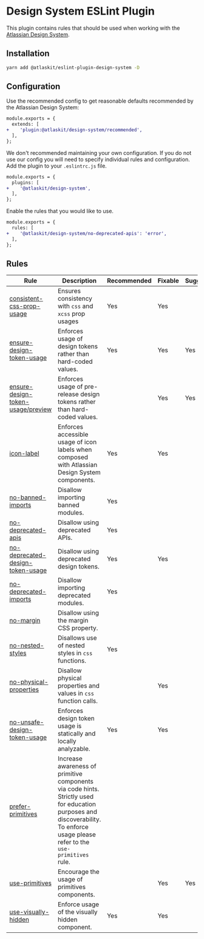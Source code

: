 # Design System ESLint Plugin

This plugin contains rules that should be used when working with the [Atlassian Design System](https://atlassian.design).

## Installation

```sh
yarn add @atlaskit/eslint-plugin-design-system -D
```

## Configuration

Use the recommended config to get reasonable defaults recommended by the Atlassian Design System:

```diff
module.exports = {
  extends: [
+    'plugin:@atlaskit/design-system/recommended',
  ],
};
```

We don't recommended maintaining your own configuration.
If you do not use our config you will need to specify individual rules and configuration.
Add the plugin to your `.eslintrc.js` file.

```diff
module.exports = {
  plugins: [
+    '@atlaskit/design-system',
  ],
};
```

Enable the rules that you would like to use.

```diff
module.exports = {
  rules: [
+    '@atlaskit/design-system/no-deprecated-apis': 'error',
  ],
};
```

## Rules

<!-- START_RULE_TABLE_CODEGEN -->
<!-- @codegenCommand yarn workspace @atlaskit/eslint-plugin-design-system codegen -->

| Rule                                                                                                    | Description                                                                                                                                                                      | Recommended | Fixable | Suggestions |
| ------------------------------------------------------------------------------------------------------- | -------------------------------------------------------------------------------------------------------------------------------------------------------------------------------- | ----------- | ------- | ----------- |
| <a href="./src/rules/consistent-css-prop-usage/README.md">consistent-css-prop-usage</a>                 | Ensures consistency with `css` and `xcss` prop usages                                                                                                                            | Yes         | Yes     |             |
| <a href="./src/rules/ensure-design-token-usage/README.md">ensure-design-token-usage</a>                 | Enforces usage of design tokens rather than hard-coded values.                                                                                                                   | Yes         | Yes     | Yes         |
| <a href="./src/rules/ensure-design-token-usage-preview/README.md">ensure-design-token-usage/preview</a> | Enforces usage of pre-release design tokens rather than hard-coded values.                                                                                                       |             | Yes     | Yes         |
| <a href="./src/rules/icon-label/README.md">icon-label</a>                                               | Enforces accessible usage of icon labels when composed with Atlassian Design System components.                                                                                  | Yes         | Yes     |             |
| <a href="./src/rules/no-banned-imports/README.md">no-banned-imports</a>                                 | Disallow importing banned modules.                                                                                                                                               | Yes         |         |             |
| <a href="./src/rules/no-deprecated-apis/README.md">no-deprecated-apis</a>                               | Disallow using deprecated APIs.                                                                                                                                                  | Yes         |         |             |
| <a href="./src/rules/no-deprecated-design-token-usage/README.md">no-deprecated-design-token-usage</a>   | Disallow using deprecated design tokens.                                                                                                                                         | Yes         | Yes     |             |
| <a href="./src/rules/no-deprecated-imports/README.md">no-deprecated-imports</a>                         | Disallow importing deprecated modules.                                                                                                                                           | Yes         |         |             |
| <a href="./src/rules/no-margin/README.md">no-margin</a>                                                 | Disallow using the margin CSS property.                                                                                                                                          |             |         |             |
| <a href="./src/rules/no-nested-styles/README.md">no-nested-styles</a>                                   | Disallows use of nested styles in `css` functions.                                                                                                                               | Yes         |         |             |
| <a href="./src/rules/no-physical-properties/README.md">no-physical-properties</a>                       | Disallow physical properties and values in `css` function calls.                                                                                                                 |             | Yes     |             |
| <a href="./src/rules/no-unsafe-design-token-usage/README.md">no-unsafe-design-token-usage</a>           | Enforces design token usage is statically and locally analyzable.                                                                                                                | Yes         | Yes     |             |
| <a href="./src/rules/prefer-primitives/README.md">prefer-primitives</a>                                 | Increase awareness of primitive components via code hints. Strictly used for education purposes and discoverability. To enforce usage please refer to the `use-primitives` rule. |             |         |             |
| <a href="./src/rules/use-primitives/README.md">use-primitives</a>                                       | Encourage the usage of primitives components.                                                                                                                                    |             | Yes     | Yes         |
| <a href="./src/rules/use-visually-hidden/README.md">use-visually-hidden</a>                             | Enforce usage of the visually hidden component.                                                                                                                                  | Yes         | Yes     |             |

<!-- END_RULE_TABLE_CODEGEN -->
